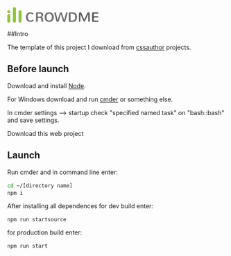 <img width="211" height="36" alt="icrowdme logo" src="https://github.com/shurawi/icrowdme/blob/master/source/img/head_logo.png">

##Intro

The template of this project I download from [cssauthor](https://cssauthor.com/icrowdme-psd-website-template/) projects.

## Before launch
Download and install [Node](https://nodejs.org/en/).

For Windows download and run [cmder](https://cmder.net/) or something else.

In cmder settings --> startup check "specified named task" on "bash::bash" and save settings.

Download this web project

## Launch 
Run cmder and in command line enter:
```bash
cd ~/[directory name]
npm i
```
After installing all dependences for dev build enter:
```bush
npm run startsource
```
for production build enter:
 ```bush
 npm run start
 ```
